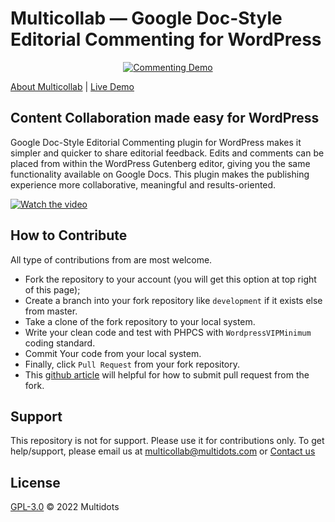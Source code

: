 # Multicollab — Google Doc-Style Editorial Commenting for WordPress

<p align="center"><a href="https://www.multicollab.com" target="_blank"><img src="https://ps.w.org/commenting-feature/assets/banner-772x250.png" alt="Commenting Demo"></a></p>

<a href="https://www.multicollab.com/" target="_blank">About Multicollab</a> | 
<a href="https://www.multicollab.com/?demo=start" target="_blank">Live Demo</a>

## Content Collaboration made easy for WordPress

Google Doc-Style Editorial Commenting plugin for WordPress makes it simpler and quicker to share editorial feedback. Edits and comments can be placed from within the WordPress Gutenberg editor, giving you the same functionality available on Google Docs. This plugin makes the publishing experience more collaborative, meaningful and results-oriented.

[![Watch the video](https://yt-embed.herokuapp.com/embed?v=rDdgh_u8oVQ)](https://www.youtube.com/watch?v=wc2Lh4i0cL4)



## How to Contribute 

All type of contributions from are most welcome.

- Fork the repository to your account (you will get this option at top right of this page);
- Create a branch into your fork repository like `development` if it exists else from master.
- Take a clone of the fork repository to your local system.
- Write your clean code and test with PHPCS with `WordpressVIPMinimum` coding standard.
- Commit Your code from your local system. 
- Finally, click `Pull Request` from your fork repository.
- This [github article](https://help.github.com/en/articles/creating-a-pull-request-from-a-fork) will helpful for how to submit pull request from the fork.



## Support 
This repository is not for support. Please use it for contributions only. To get help/support, please email us at [multicollab@multidots.com](mailto:multicollab@multidots.com) or [Contact us](https://www.multicollab.com/)

## License 

[GPL-3.0](LICENSE) © 2022 Multidots

